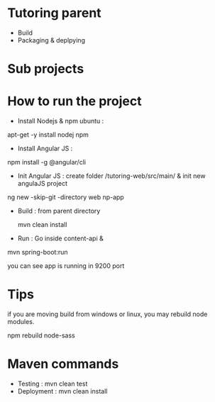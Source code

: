 # Tutoring parent
- Build
- Packaging & deplpying

# Sub projects


# How to run the project
- Install Nodejs & npm
ubuntu : 

apt-get -y install nodej npm

- Install Angular JS : 

npm install -g @angular/cli 

- Init Angular JS : create folder /tutoring-web/src/main/ & init new angulaJS project

ng new -skip-git -directory web np-app 

- Build : from parent directory

    mvn clean install

- Run : Go inside content-api &

mvn spring-boot:run

you can see app is running in 9200 port

# Tips 
if you are moving build from windows or linux, you may rebuild node modules. 

 npm rebuild node-sass

# Maven commands 
- Testing :  mvn clean test
- Deployment : mvn clean install
